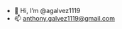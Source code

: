 - 👋 Hi, I’m @agalvez1119
- 📫 anthony.galvez1119@gmail.com

<!---
agalvez1119/agalvez1119 is a ✨ special ✨ repository because its `README.md` (this file) appears on your GitHub profile.
You can click the Preview link to take a look at your changes.
--->

